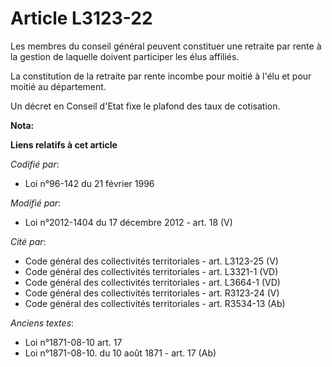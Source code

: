 # Article L3123-22

Les membres du conseil général             peuvent constituer une retraite par rente à la gestion de laquelle doivent
participer les élus affiliés. 

La constitution de la retraite par rente incombe pour moitié à l'élu et pour moitié au département. 

Un décret en Conseil d'Etat fixe le plafond des taux de cotisation.

**Nota:**



**Liens relatifs à cet article**

_Codifié par_:

  - Loi n°96-142 du 21 février 1996

_Modifié par_:

  - Loi n°2012-1404 du 17 décembre 2012 - art. 18 (V)

_Cité par_:

  - Code général des collectivités territoriales - art. L3123-25 (V)
  - Code général des collectivités territoriales - art. L3321-1 (VD)
  - Code général des collectivités territoriales - art. L3664-1 (VD)
  - Code général des collectivités territoriales - art. R3123-24 (V)
  - Code général des collectivités territoriales - art. R3534-13 (Ab)

_Anciens textes_:

  - Loi n°1871-08-10 art. 17
  - Loi n°1871-08-10. du 10 août 1871 - art. 17 (Ab)
